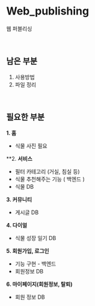 # Web_publishing
웹 퍼블리싱

<br>

## 남은 부분
1. 사용방법
2. 파일 정리

<br>

## 필요한 부분

**1. 홈**
- 식물 사진 필요

**2. **서비스**
- 필터 카테고리 (거실, 침실 등)
- 식물 추천해주는 기능 ( 백엔드 )
- 식물 DB

**3. 커뮤니티**
- 게시글 DB

**4. 다이얼**
- 식물 성장 일기 DB

**5. 회원가입, 로그인**  
- 기능 구현 - 백엔드
- 회원정보 DB

**6. 마이페이지(회원정보, 탈퇴)**
- 회원 정보 DB
